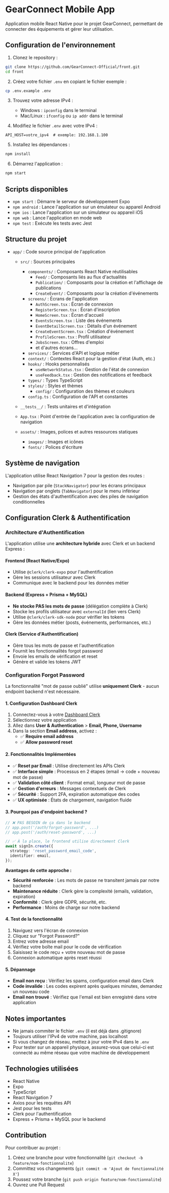 # GearConnect Mobile App

Application mobile React Native pour le projet GearConnect, permettant de connecter des équipements et gérer leur utilisation.

## Configuration de l'environnement

1. Clonez le repository :
```bash
git clone https://github.com/GearConnect-Official/front.git
cd front
```

2. Créez votre fichier `.env` en copiant le fichier exemple :
```bash
cp .env.example .env
```

3. Trouvez votre adresse IPv4 :
   - Windows : `ipconfig` dans le terminal
   - Mac/Linux : `ifconfig` ou `ip addr` dans le terminal

4. Modifiez le fichier `.env` avec votre IPv4 :
```env
API_HOST=votre_ipv4  # exemple: 192.168.1.100
```

5. Installez les dépendances :
```bash
npm install
```

6. Démarrez l'application :
```bash
npm start
```

## Scripts disponibles

- `npm start` : Démarre le serveur de développement Expo
- `npm android` : Lance l'application sur un émulateur ou appareil Android
- `npm ios` : Lance l'application sur un simulateur ou appareil iOS
- `npm web` : Lance l'application en mode web
- `npm test` : Exécute les tests avec Jest

## Structure du projet

- `app/` : Code source principal de l'application
  - `src/` : Sources principales
    - `components/` : Composants React Native réutilisables
      - `Feed/` : Composants liés au flux d'actualités
      - `Publication/` : Composants pour la création et l'affichage de publications
      - `CreateEvent/` : Composants pour la création d'événements
    - `screens/` : Écrans de l'application
      - `AuthScreen.tsx` : Écran de connexion
      - `RegisterScreen.tsx` : Écran d'inscription
      - `HomeScreen.tsx` : Écran d'accueil
      - `EventsScreen.tsx` : Liste des événements
      - `EventDetailScreen.tsx` : Détails d'un événement
      - `CreateEventScreen.tsx` : Création d'événement
      - `ProfileScreen.tsx` : Profil utilisateur
      - `JobsScreen.tsx` : Offres d'emploi
      - et d'autres écrans...
    - `services/` : Services d'API et logique métier
    - `context/` : Contextes React pour la gestion d'état (Auth, etc.)
    - `hooks/` : Hooks personnalisés
      - `useNetworkStatus.tsx` : Gestion de l'état de connexion
      - `useFeedback.tsx` : Gestion des notifications et feedback
    - `types/` : Types TypeScript
    - `styles/` : Styles et thèmes
      - `config/` : Configuration des thèmes et couleurs
    - `config.ts` : Configuration de l'API et constantes
  - `__tests__/` : Tests unitaires et d'intégration
  - `App.tsx` : Point d'entrée de l'application avec la configuration de navigation

  - `assets/` : Images, polices et autres ressources statiques
    - `images/` : Images et icônes
    - `fonts/` : Polices d'écriture

## Système de navigation

L'application utilise React Navigation 7 pour la gestion des routes :
- Navigation par pile (`StackNavigator`) pour les écrans principaux
- Navigation par onglets (`TabNavigator`) pour le menu inférieur
- Gestion des états d'authentification avec des piles de navigation conditionnelles

## Configuration Clerk & Authentification

### Architecture d'Authentification

L'application utilise une **architecture hybride** avec Clerk et un backend Express :

#### **Frontend (React Native/Expo)**
- Utilise `@clerk/clerk-expo` pour l'authentification
- Gère les sessions utilisateur avec Clerk
- Communique avec le backend pour les données métier

#### **Backend (Express + Prisma + MySQL)**
- **Ne stocke PAS les mots de passe** (délégation complète à Clerk)
- Stocke les profils utilisateur avec `externalId` (lien vers Clerk)
- Utilise `@clerk/clerk-sdk-node` pour vérifier les tokens
- Gère les données métier (posts, événements, performances, etc.)

#### **Clerk (Service d'Authentification)**
- Gère tous les mots de passe et l'authentification
- Fournit les fonctionnalités forgot password
- Envoie les emails de vérification et reset
- Génère et valide les tokens JWT

### Configuration Forgot Password

La fonctionnalité "mot de passe oublié" utilise **uniquement Clerk** - aucun endpoint backend n'est nécessaire.

#### 1. Configuration Dashboard Clerk

1. Connectez-vous à votre [Dashboard Clerk](https://dashboard.clerk.com/)
2. Sélectionnez votre application
3. Allez dans **User & Authentication** > **Email, Phone, Username**
4. Dans la section **Email address**, activez :
   - ✅ **Require email address**
   - ✅ **Allow password reset**

#### 2. Fonctionnalités Implémentées

- ✅ **Reset par Email** : Utilise directement les APIs Clerk
- ✅ **Interface simple** : Processus en 2 étapes (email → code + nouveau mot de passe)
- ✅ **Validation côté client** : Format email, longueur mot de passe
- ✅ **Gestion d'erreurs** : Messages contextuels de Clerk
- ✅ **Sécurité** : Support 2FA, expiration automatique des codes
- ✅ **UX optimisée** : États de chargement, navigation fluide

#### 3. Pourquoi pas d'endpoint backend ?

```typescript
// ❌ PAS BESOIN de ça dans le backend
// app.post('/auth/forgot-password', ...)
// app.post('/auth/reset-password', ...)

// ✅ À la place, le frontend utilise directement Clerk
await signIn.create({
  strategy: 'reset_password_email_code',
  identifier: email,
});
```

**Avantages de cette approche :**
- **Sécurité renforcée** : Les mots de passe ne transitent jamais par notre backend
- **Maintenance réduite** : Clerk gère la complexité (emails, validation, expiration)
- **Conformité** : Clerk gère GDPR, sécurité, etc.
- **Performance** : Moins de charge sur notre backend

#### 4. Test de la fonctionnalité

1. Naviguez vers l'écran de connexion
2. Cliquez sur "Forgot Password?"
3. Entrez votre adresse email
4. Vérifiez votre boîte mail pour le code de vérification
5. Saisissez le code reçu + votre nouveau mot de passe
6. Connexion automatique après reset réussi

#### 5. Dépannage

- **Email non reçu** : Vérifiez les spams, configuration email dans Clerk
- **Code invalide** : Les codes expirent après quelques minutes, demandez un nouveau code
- **Email non trouvé** : Vérifiez que l'email est bien enregistré dans votre application

## Notes importantes

- Ne jamais commiter le fichier `.env` (il est déjà dans .gitignore)
- Toujours utiliser l'IPv4 de votre machine, pas localhost
- Si vous changez de réseau, mettez à jour votre IPv4 dans le `.env`
- Pour tester sur un appareil physique, assurez-vous que celui-ci est connecté au même réseau que votre machine de développement

## Technologies utilisées

- React Native
- Expo
- TypeScript
- React Navigation 7
- Axios pour les requêtes API
- Jest pour les tests
- Clerk pour l'authentification
- Express + Prisma + MySQL pour le backend

## Contribution

Pour contribuer au projet :
1. Créez une branche pour votre fonctionnalité (`git checkout -b feature/nom-fonctionnalite`)
2. Committez vos changements (`git commit -m 'Ajout de fonctionnalité X'`)
3. Poussez votre branche (`git push origin feature/nom-fonctionnalite`)
4. Ouvrez une Pull Request